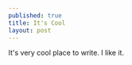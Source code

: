 ```yaml
---
published: true
title: It's Cool
layout: post
---
```

It's very cool place to write. I like it.